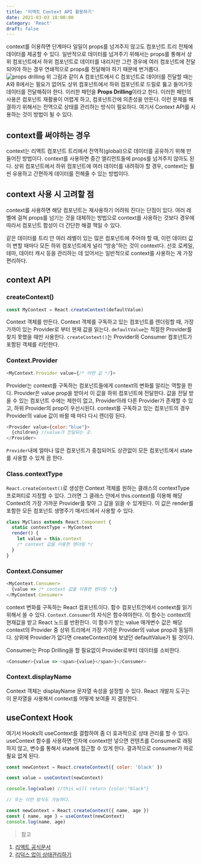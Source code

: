 ```yaml
---
title: '리액트 Context API 활용하기'
date: 2021-03-03 18:00:00
category: 'React'
draft: false
---
```


context를 이용하면 단계마다 일일이 props를 넘겨주지 않고도 컴포넌트 트리 전체에 데이터를 제공할 수 있다. 일반적으로 데이터를 넘겨주기 위해서는 props를 통해서 상위 컴포넌트에서 하위 컴포넌트로 데이터를 내리지만 그런 경우에 여러 컴포넌트에 전달되어야 하는 경우 연쇄적으로 props를 전달해야 하기 때문에 번거롭다.
![props drilling](https://media.vlpt.us/images/kimu2370/post/05768015-db56-45c7-9084-ce5ec90b12f5/image.png)
위 그림과 같이 A 컴포넌트에서 C 컴포넌트로 데이터를 전달할 때는 A와 B에서는 필요가 없어도 상위 컴포넌트에서 하위 컴포넌트로 드릴로 뚫고 들어가듯 데이터를 전달해줘야 한다. 이러한 패턴을 **Props Drilling**이라고 한다. 이러한 패턴의 사용은 컴포넌트 재활용이 어렵게 하고, 컴포넌트간에 의존성을 만든다. 이런 문제를 해결하기 위해서는 전역으로 상태를 관리하는 방식이 필요하다. 여기서 Context API를 사용하는 것이 방법이 될 수 있다.

## context를 써야하는 경우

context는 리액트 컴포넌트 트리에서 전역적(global)으로 데이터를 공유하기 위해 만들어진 방법이다. context를 사용하면 중간 엘리먼트들에 props를 넘겨주지 않아도 된다. 상위 컴포넌트에서 하위 컴포넌트에 여러 데이터를 내려줘야 할 경우, context는 훨씬 유용하고 간편하게 데이터를 전해줄 수 있는 방법이다.

## context 사용 시 고려할 점

context를 사용하면 해당 컴포넌트는 재사용하기 어려워 진다는 단점이 있다. 여러 레벨에 걸쳐 props를 넘기는 것을 대체하는 방법으로 context를 사용하는 것보다 경우에 따라서 컴포넌트 합성이 더 간단한 해결 책일 수 있다.

같은 데이터를 트리 안 여러 레벨이 있는 많은 컴포넌트에 주어야 할 때, 이런 데이터 값이 변할 때마다 모든 하위 컴포넌트에게 널리 “방송”하는 것이 context다. 선호 로케일, 테마, 데이터 캐시 등을 관리하는 데 있어서는 일반적으로 context를 사용하는 게 가장 편리하다.

## context API

### createContext()

```javascript
const MyContext = React.createContext(defaultValue)
```

Context 객체를 만든다. Context 객체를 구독하고 있는 컴포넌트를 렌더링할 때, 가장 가까이 있는 Provider로 부터 현재 값을 읽는다. `defaultValue`는 적절한 Provider를 찾지 못했을 때만 사용한다. `createContext()`는 Provider와 Consumer 컴포넌트가 포함된 객체를 리턴한다.

### Context.Provider

```javascript
<MyContext.Provider value={/* 어떤 값 */}>
```

Provider는 context를 구독하는 컴포넌트들에게 context의 변화를 알리는 역할을 한다. Provider은 value prop을 받아서 이 값을 하위 컴포넌트에 전달한다. 값을 전달 받을 수 있는 컴포넌트 수에는 제한이 없고, Provider아래 다른 Provider가 존재할 수 있고, 하위 Provider의 prop이 우선시된다. context를 구독하고 있는 컴포넌트의 경우 Provider의 value 값이 바뀔 때 마다 다시 렌더링 된다.

```javascript
<Provider value={color:"blue"}>
  {children} //value가 전달되는 곳.
</Provider>
```

`Provider`내에 얼마나 많은 컴포넌트가 중첩되어도 상관없이 모든 컴포넌트에서 state를 사용할 수 있게 끔 한다.

### Class.contextType

`React.createContext()`로 생성한 Context 객체를 원하는 클래스의 contextType 프로퍼티로 지정할 수 있다. 그러면 그 클래스 안에서 this.context를 이용해 해당 Context의 가장 가까운 Provider를 찾아 그 값을 읽을 수 있게된다. 이 값은 render를 포함한 모든 컴포넌트 생명주기 매서드에서 사용할 수 있다.

```javascript
class MyClass extends React.Component {
  static contextType = MyContext
  render() {
    let value = this.context
    /* context 값을 이용한 렌더링 */
  }
}
```

### Context.Consumer

```javascript
<MyContext.Consumer>
  {value => /* context 값을 이용한 렌더링 */}
</MyContext.Consumer>
```

context 변화를 구독하는 React 컴포넌트이다. 함수 컴포넌트안에서 context를 읽기 위해서 쓸 수 있다. `Context.Consumer`의 자식은 함수여야한다. 이 함수는 context의 현재값을 받고 React 노드를 반환한다. 이 함수가 받는 value 매개변수 값은 해당 context의 Provider 중 상위 트리에서 가장 가까운 Provider의 value prop과 동일하다. 상위에 Provider가 없다면 createContext()에 보냈던 defaultValue가 될 것이다.

Consumer는 Prop Drilling을 할 필요없이 Provider로부터 데이터를 소비한다.

```javascript
<Consumer>{value => <span>{value}</span>}</Consumer>
```

### Context.displayName

Context 객체는 displayName 문자열 속성을 설정할 수 있다. React 개발자 도구는 이 문자열을 사용해서 context를 어떻게 보여줄 지 결정한다.

## useContext Hook

여기서 Hooks의 useContext를 결합하여 좀 더 효과적으로 상태 관리를 할 수 있다. useContext 함수를 사용하면 인자에 context만 넣으면 컨텐츠를 Consumer로 래핑하지 않고, 변수를 통해서 state에 접근할 수 있게 한다. 결과적으로 consumer가 따로 필요 없게 된다.

```javascript
const newContext = React.createContext({ color: 'black' })

const value = useContext(newContext)

console.log(value) //this will return {color:"black"}

// 또는 이런 방식도 가능하다.

const newContext = React.createContext({ name, age })
const { name, age } = useContext(newContext)
console.log(name, age)
```

> 참고

1. [리액트 공식문서](https://ko.reactjs.org/docs/context.html#when-to-use-context)
2. [리덕스 없이 상태관리하기](https://velog.io/@kimu2370/%EB%A6%AC%EB%8D%95%EC%8A%A4%EC%97%86%EC%9D%B4-%EC%83%81%ED%83%9C-%EA%B4%80%EB%A6%AC%ED%95%98%EA%B8%B0hookscontext)
